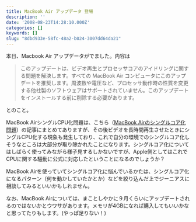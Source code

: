```yaml
---
title: MacBook Air アップデータ 登場
description: ''
date: '2008-08-23T14:28:10.000Z'
categories: []
keywords: []
slug: "8dbd933e-58fc-48a2-b024-3007dd64da21"
---
```

本日、Macbook Air アップデータがでました。内容は

> このアップデートは、ビデオ再生とプロセッサコアのアイドリングに関する問題を解決します。すべての MacBook Air コンピュータにこのアップデートを推奨します。周波数や電圧など、プロセッサ動作時の性質を変更する他社製のソフトウェアはサポートされていません。このアップデートをインストールする前に削除する必要があります。

とのこと。

MacBook AirシングルCPU化問題は、こちら（[MacBook Airのシングルコア化問題](http://blog.qli.jp/2008/07/macbook-air-d18.html)）の記事にまとめてありますが、その後ビデオを長時間再生させたときにシングルCPU化する現象も発生しており、これで自分の環境でのシングルコア化しそうなところは大部分が取り除かれたことになります。シングルコア化についてはしばらく使ってみながら様子見するしかないですが、Apple側としてはこれでCPUに関する騒動に公式に対応したということになるのでしょうか？

MacBook Airを使っていてシングルコア化に悩んでいるかたは、シングルコア化になるパターン（何を動かしていたかとか）などを絞り込んだ上でジーニアスに相談してみるといいかもしれません。

なお、MacBook Airについては、まことしやかに９月くらいにアップデートされるのではないかとウワサがあります。メモリが4GBになれば購入してもいいかなと思ってたりもします。(やっぱ足りない！)